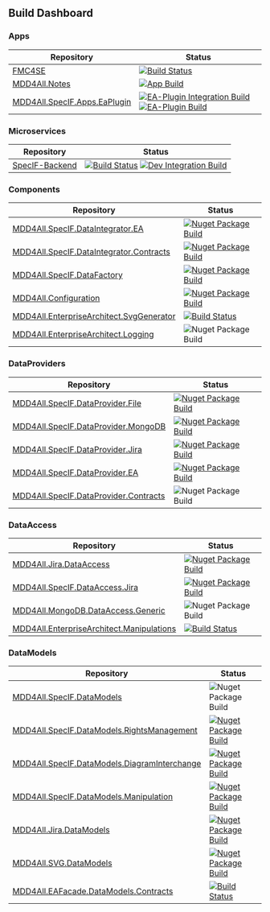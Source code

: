 ## Build Dashboard
### Apps
|Repository|Status|
|-|-|
|[FMC4SE](https://github.com/oalt/fmc4se)|[![Build Status](https://dev.azure.com/oa0170/FMC4SE/_apis/build/status/oalt.fmc4se?branchName=master)](https://dev.azure.com/oa0170/FMC4SE/_build/latest?definitionId=1&branchName=master)|
|[MDD4All.Notes](https://github.com/oalt/MDD4All.Notes)|[![App Build](https://github.com/oalt/MDD4All.Notes/actions/workflows/build.yml/badge.svg)](https://github.com/oalt/MDD4All.Notes/actions/workflows/build.yml)|
|[MDD4All.SpecIF.Apps.EaPlugin](https://github.com/oalt/MDD4All.SpecIF.Apps.EaPlugin)|[![EA-Plugin Integration Build](https://github.com/oalt/MDD4All.SpecIF.Apps.EaPlugin/actions/workflows/dev-build.yml/badge.svg)](https://github.com/oalt/MDD4All.SpecIF.Apps.EaPlugin/actions/workflows/dev-build.yml) [![EA-Plugin Build](https://github.com/oalt/MDD4All.SpecIF.Apps.EaPlugin/actions/workflows/build.yml/badge.svg)](https://github.com/oalt/MDD4All.SpecIF.Apps.EaPlugin/actions/workflows/build.yml)|

### Microservices
|Repository|Status|
|-|-|
|[SpecIF-Backend](https://github.com/oalt/SpecIF-Backend)|[![Build Status](https://dev.azure.com/oa0170/SpecIF%20Backend/_apis/build/status/oalt.SpecIF-Backend?branchName=master)](https://dev.azure.com/oa0170/SpecIF%20Backend/_build/latest?definitionId=3&branchName=master)  [![Dev Integration Build](https://github.com/oalt/SpecIF-Backend/actions/workflows/dev-build.yml/badge.svg)](https://github.com/oalt/SpecIF-Backend/actions/workflows/dev-build.yml)|

### Components
|Repository|Status|
|-|-|
|[MDD4All.SpecIF.DataIntegrator.EA](https://github.com/oalt/MDD4All.SpecIF.DataIntegrator.EA)|[![Nuget Package Build](https://github.com/oalt/MDD4All.SpecIF.DataIntegrator.EA/actions/workflows/build.yml/badge.svg)](https://github.com/oalt/MDD4All.SpecIF.DataIntegrator.EA/actions/workflows/build.yml)|
|[MDD4All.SpecIF.DataIntegrator.Contracts](https://github.com/oalt/MDD4All.SpecIF.DataIntegrator.Contracts)|[![Nuget Package Build](https://github.com/oalt/MDD4All.SpecIF.DataIntegrator.Contracts/actions/workflows/build.yml/badge.svg)](https://github.com/oalt/MDD4All.SpecIF.DataIntegrator.Contracts/actions/workflows/build.yml)|
|[MDD4All.SpecIF.DataFactory](https://github.com/oalt/MDD4All.SpecIF.DataFactory)|[![Nuget Package Build](https://github.com/oalt/MDD4All.SpecIF.DataFactory/actions/workflows/build.yml/badge.svg)](https://github.com/oalt/MDD4All.SpecIF.DataFactory/actions/workflows/build.yml)|
|[MDD4All.Configuration](https://github.com/oalt/MDD4All.Configuration)|[![Nuget Package Build](https://github.com/oalt/MDD4All.Configuration/actions/workflows/build.yml/badge.svg)](https://github.com/oalt/MDD4All.Configuration/actions/workflows/build.yml)|
|[MDD4All.EnterpriseArchitect.SvgGenerator](https://github.com/oalt/fmc4seSvgGenerator)|[![Build Status](https://dev.azure.com/oa0170/MDD4All.SVG/_apis/build/status/oalt.fmc4seSvgGenerator?branchName=master)](https://dev.azure.com/oa0170/MDD4All.SVG/_build/latest?definitionId=4&branchName=master)|
|[MDD4All.EnterpriseArchitect.Logging](https://github.com/oalt/MDD4All.EnterpriseArchitect.Logging)|![Nuget Package Build](https://github.com/oalt/MDD4All.EnterpriseArchitect.Logging/workflows/Nuget%20Package%20Build/badge.svg)|


### DataProviders
|Repository|Status|
|-|-|
|[MDD4All.SpecIF.DataProvider.File](https://github.com/oalt/MDD4All.SpecIF.DataProvider.File)|[![Nuget Package Build](https://github.com/oalt/MDD4All.SpecIF.DataProvider.File/actions/workflows/build.yml/badge.svg)](https://github.com/oalt/MDD4All.SpecIF.DataProvider.File/actions/workflows/build.yml)|
|[MDD4All.SpecIF.DataProvider.MongoDB](https://github.com/oalt/MDD4All.SpecIF.DataProvider.MongoDB)|[![Nuget Package Build](https://github.com/oalt/MDD4All.SpecIF.DataProvider.MongoDB/actions/workflows/build.yml/badge.svg)](https://github.com/oalt/MDD4All.SpecIF.DataProvider.MongoDB/actions/workflows/build.yml)|
|[MDD4All.SpecIF.DataProvider.Jira](https://github.com/oalt/MDD4All.SpecIF.DataProvider.Jira)|[![Nuget Package Build](https://github.com/oalt/MDD4All.SpecIF.DataProvider.Jira/actions/workflows/build.yml/badge.svg)](https://github.com/oalt/MDD4All.SpecIF.DataProvider.Jira/actions/workflows/build.yml)|
|[MDD4All.SpecIF.DataProvider.EA](https://github.com/oalt/MDD4All.SpecIF.DataProvider.EA)|[![Nuget Package Build](https://github.com/oalt/MDD4All.SpecIF.DataProvider.EA/actions/workflows/build.yml/badge.svg)](https://github.com/oalt/MDD4All.SpecIF.DataProvider.EA/actions/workflows/build.yml)|
|[MDD4All.SpecIF.DataProvider.Contracts](https://github.com/oalt/MDD4All.SpecIF.DataProvider.Contracts)|![Nuget Package Build](https://github.com/oalt/MDD4All.SpecIF.DataProvider.Contracts/workflows/Nuget%20Package%20Build/badge.svg)|


### DataAccess
|Repository|Status|
|-|-|
|[MDD4All.Jira.DataAccess](https://github.com/oalt/MDD4All.Jira.DataAccess)|[![Nuget Package Build](https://github.com/oalt/MDD4All.Jira.DataAccess/actions/workflows/build.yml/badge.svg)](https://github.com/oalt/MDD4All.Jira.DataAccess/actions/workflows/build.yml)|
|[MDD4All.SpecIF.DataAccess.Jira](https://github.com/oalt/MDD4All.SpecIF.DataAccess.Jira)|[![Nuget Package Build](https://github.com/oalt/MDD4All.SpecIF.DataAccess.Jira/actions/workflows/build.yml/badge.svg)](https://github.com/oalt/MDD4All.SpecIF.DataAccess.Jira/actions/workflows/build.yml)|
|[MDD4All.MongoDB.DataAccess.Generic](https://github.com/oalt/MDD4All.MongoDB.DataAccess.Generic)|![Nuget Package Build](https://github.com/oalt/MDD4All.MongoDB.DataAccess.Generic/workflows/Nuget%20Package%20Build/badge.svg)|
|[MDD4All.EnterpriseArchitect.Manipulations](https://github.com/oalt/eaapi)|[![Build Status](https://dev.azure.com/oa0170/EAAPI/_apis/build/status/oalt.eaapi?branchName=master)](https://dev.azure.com/oa0170/EAAPI/_build/latest?definitionId=2&branchName=master)|

### DataModels
|Repository|Status|
|-|-|
|[MDD4All.SpecIF.DataModels](https://github.com/oalt/MDD4All.SpecIF.DataModels)|![Nuget Package Build](https://github.com/oalt/MDD4All.SpecIF.DataModels/workflows/Nuget%20Package%20Build/badge.svg)|
|[MDD4All.SpecIF.DataModels.RightsManagement](https://github.com/oalt/MDD4All.SpecIF.DataModels.RightsManagement)|[![Nuget Package Build](https://github.com/oalt/MDD4All.SpecIF.DataModels.RightsManagement/actions/workflows/build.yml/badge.svg)](https://github.com/oalt/MDD4All.SpecIF.DataModels.RightsManagement/actions/workflows/build.yml)|
|[MDD4All.SpecIF.DataModels.DiagramInterchange](https://github.com/oalt/MDD4All.SpecIF.DataModels.DiagramInterchange)|[![Nuget Package Build](https://github.com/oalt/MDD4All.SpecIF.DataModels.DiagramInterchange/actions/workflows/build.yml/badge.svg)](https://github.com/oalt/MDD4All.SpecIF.DataModels.DiagramInterchange/actions/workflows/build.yml)|
|[MDD4All.SpecIF.DataModels.Manipulation](https://github.com/oalt/MDD4All.SpecIF.DataModels.Manipulation)|[![Nuget Package Build](https://github.com/oalt/MDD4All.SpecIF.DataModels.Manipulation/actions/workflows/build.yml/badge.svg)](https://github.com/oalt/MDD4All.SpecIF.DataModels.Manipulation/actions/workflows/build.yml)|
|[MDD4All.Jira.DataModels](https://github.com/oalt/MDD4All.Jira.DataModels)|[![Nuget Package Build](https://github.com/oalt/MDD4All.Jira.DataModels/actions/workflows/build.yml/badge.svg)](https://github.com/oalt/MDD4All.Jira.DataModels/actions/workflows/build.yml)|
|[MDD4All.SVG.DataModels](https://github.com/oalt/MDD4All.SVG.DataModels)|[![Nuget Package Build](https://github.com/oalt/MDD4All.SVG.DataModels/actions/workflows/build.yml/badge.svg)](https://github.com/oalt/MDD4All.SVG.DataModels/actions/workflows/build.yml)|
|[MDD4All.EAFacade.DataModels.Contracts](https://github.com/oalt/MDD4All.EnterpriseArchitect.DataModels.Contracts)|[![Build Status](https://dev.azure.com/oa0170/MDD4All.EnterpriseArchitect.DataModels.Contracts/_apis/build/status/oalt.MDD4All.EnterpriseArchitect.DataModels.Contracts?branchName=master)](https://dev.azure.com/oa0170/MDD4All.EnterpriseArchitect.DataModels.Contracts/_build/latest?definitionId=6&branchName=master)|
